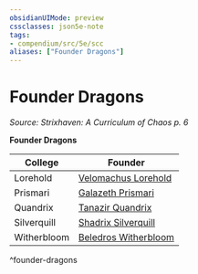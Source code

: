 ```yaml
---
obsidianUIMode: preview
cssclasses: json5e-note
tags:
- compendium/src/5e/scc
aliases: ["Founder Dragons"]
---
```

# Founder Dragons
*Source: Strixhaven: A Curriculum of Chaos p. 6* 

**Founder Dragons**

| College | Founder |
|---------|---------|
| Lorehold | [Velomachus Lorehold](compendium/bestiary/npc/velomachus-lorehold-scc.md) |
| Prismari | [Galazeth Prismari](compendium/bestiary/npc/galazeth-prismari-scc.md) |
| Quandrix | [Tanazir Quandrix](compendium/bestiary/npc/tanazir-quandrix-scc.md) |
| Silverquill | [Shadrix Silverquill](compendium/bestiary/npc/shadrix-silverquill-scc.md) |
| Witherbloom | [Beledros Witherbloom](compendium/bestiary/npc/beledros-witherbloom-scc.md) |
^founder-dragons